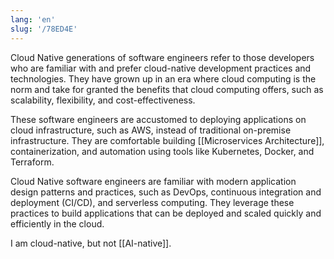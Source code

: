 ```yaml
---
lang: 'en'
slug: '/78ED4E'
---
```


Cloud Native generations of software engineers refer to those developers who are familiar with and prefer cloud-native development practices and technologies. They have grown up in an era where cloud computing is the norm and take for granted the benefits that cloud computing offers, such as scalability, flexibility, and cost-effectiveness.

These software engineers are accustomed to deploying applications on cloud infrastructure, such as AWS, instead of traditional on-premise infrastructure. They are comfortable building [[Microservices Architecture]], containerization, and automation using tools like Kubernetes, Docker, and Terraform.

Cloud Native software engineers are familiar with modern application design patterns and practices, such as DevOps, continuous integration and deployment (CI/CD), and serverless computing. They leverage these practices to build applications that can be deployed and scaled quickly and efficiently in the cloud.

I am cloud-native, but not [[AI-native]].
